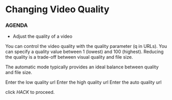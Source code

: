 # Changing Video Quality

<div class="aside">
<h3>AGENDA</h3>
<ul>
  <li>Adjust the quality of a video</li>
</ul>
</div>

You can control the video quality with the quality parameter (q in URLs). You can specify a quality value between 1 (lowest) and 100 (highest). Reducing the quality is a trade-off between visual quality and file size.

The automatic mode typically provides an ideal balance between quality and file size.

Enter the low quality url
Enter the high quality url
Enter the auto quality url 

click _HACK_ to proceed.


